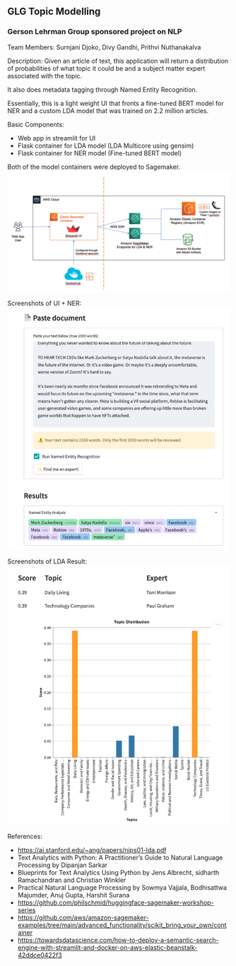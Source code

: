 ## GLG Topic Modelling

### Gerson Lehrman Group sponsored project on NLP

Team Members: Surnjani Djoko, Divy Gandhi, Prithvi Nuthanakalva

Description:
Given an article of text, this application will return a distribution of probabilities of what topic it could be and a subject matter expert associated with the topic.

It also does metadata tagging through Named Entity Recognition.

Essentially, this is a light weight UI that fronts a fine-tuned BERT model for NER and a custom LDA model that was trained on 2.2 million articles.

Basic Components:
- Web app in streamlit for UI
- Flask container for LDA model (LDA Multicore using gensim)
- Flask container for NER model (Fine-tuned BERT model)

Both of the model containers were deployed to Sagemaker.
![Image of AWS architecture using Sagemaker and Elastic Beanstalk](./architecture.png)


Screenshots of UI + NER:
![Shows annotations and web form for submission](./NER_result.png)

Screenshots of LDA Result:
![Shows annotations and web form for submission](./LDA_result.png)

References:
- https://ai.stanford.edu/~ang/papers/nips01-lda.pdf
- Text Analytics with Python: A Practitioner’s Guide to Natural Language Processing by Dipanjan Sarkar
- Blueprints for Text Analytics Using Python by Jens Albrecht, sidharth Ramachandran and Christian Winkler
- Practical Natural Language Processing by Sowmya Vajjala, Bodhisattwa Majumder, Anuj Gupta, Harshit Surana
- https://github.com/philschmid/huggingface-sagemaker-workshop-series
- https://github.com/aws/amazon-sagemaker-examples/tree/main/advanced_functionality/scikit_bring_your_own/container
- https://towardsdatascience.com/how-to-deploy-a-semantic-search-engine-with-streamlit-and-docker-on-aws-elastic-beanstalk-42ddce0422f3

